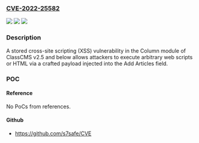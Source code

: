 ### [CVE-2022-25582](https://cve.mitre.org/cgi-bin/cvename.cgi?name=CVE-2022-25582)
![](https://img.shields.io/static/v1?label=Product&message=n%2Fa&color=blue)
![](https://img.shields.io/static/v1?label=Version&message=n%2Fa&color=blue)
![](https://img.shields.io/static/v1?label=Vulnerability&message=n%2Fa&color=brighgreen)

### Description

A stored cross-site scripting (XSS) vulnerability in the Column module of ClassCMS v2.5 and below allows attackers to execute arbitrary web scripts or HTML via a crafted payload injected into the Add Articles field.

### POC

#### Reference
No PoCs from references.

#### Github
- https://github.com/s7safe/CVE

